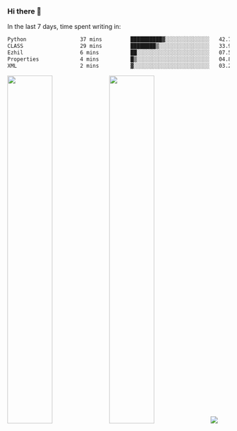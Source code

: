 ### Hi there 👋

In the last 7 days, time spent writing in:

<!--START_SECTION:waka-->

```txt
Python                 37 mins         ██████████▓░░░░░░░░░░░░░░   42.79 %
CLASS                  29 mins         ████████▒░░░░░░░░░░░░░░░░   33.92 %
Ezhil                  6 mins          ██░░░░░░░░░░░░░░░░░░░░░░░   07.59 %
Properties             4 mins          █▒░░░░░░░░░░░░░░░░░░░░░░░   04.84 %
XML                    2 mins          ▓░░░░░░░░░░░░░░░░░░░░░░░░   03.24 %
```

<!--END_SECTION:waka-->

<img src="https://wakatime.com/share/@jimtje/5d0c92de-08f8-4a72-8f2f-6a9693d1e318.svg" width=45% height=45%> <img src="https://wakatime.com/share/@jimtje/501498ae-bda5-4da7-a89d-b40bcdd5556d.svg" width=45% height=45%>
![](https://hit.yhype.me/github/profile?user_id=43537315)

